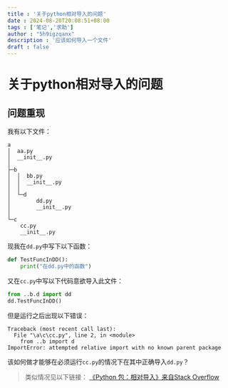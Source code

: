 ```yaml
---
title : '关于python相对导入的问题'
date : 2024-08-20T20:08:51+08:00
tags : ['笔记','求助']
author : "5h9igzqanx"
description : '应该如何导入一个文件'
draft : false
---
```


# 关于python相对导入的问题

## 问题重现

我有以下文件：

```text
a
│  aa.py
│  __init__.py
│
├─b
│  │  bb.py
│  │  __init__.py
│  │
│  └─d
│        dd.py
│        __init__.py
│
└─c
    cc.py
    __init__.py
```

现我在`dd.py`中写下以下函数：

```python
def TestFuncInDD():
    print("在dd.py中的函数")
```

又在`cc.py`中写以下代码意欲导入此文件：

```python
from ..b.d import dd
dd.TestFuncInDD()
```

但是运行之后出现以下错误：

```text
Traceback (most recent call last):
  File "\a\c\cc.py", line 2, in <module>    
    from ..b import d
ImportError: attempted relative import with no known parent package
```

该如何做才能够在必须运行`cc.py`的情况下在其中正确导入`dd.py`？

> 类似情况见以下链接：
> [《Python 包：相对导入》来自Stack Overflow](https://stackoverflow.com/questions/10059002/python-packages-relative-imports)
